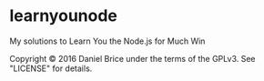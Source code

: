 # learnyounode

My solutions to Learn You the Node.js for Much Win

Copyright © 2016 Daniel Brice under the terms of the GPLv3. See "LICENSE" for details.
